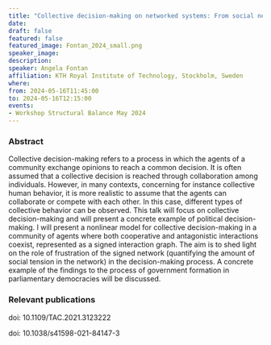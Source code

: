 ```yaml
---
title: "Collective decision-making on networked systems: From social networks to political decision-making"
date:
draft: false
featured: false
featured_image: Fontan_2024_small.png
speaker_image:
description:
speaker: Angela Fontan
affiliation: KTH Royal Institute of Technology, Stockholm, Sweden
where:
from: 2024-05-16T11:45:00
to: 2024-05-16T12:15:00
events:
- Workshop Structural Balance May 2024 
---
```



### Abstract

Collective decision-making refers to a process in which the agents of a community exchange opinions to reach a common decision. It is often assumed that a collective decision is reached through collaboration among individuals. However, in many contexts, concerning for instance collective human behavior, it is more realistic to assume that the agents can collaborate or compete with each other. In this case, different types of collective behavior can be observed. This talk will focus on collective decision-making and will present a concrete example of political decision-making. I will present a nonlinear model for collective decision-making in a community of agents where both cooperative and antagonistic interactions coexist, represented as a signed interaction graph. The aim is to shed light on the role of frustration of the signed network (quantifying the amount of social tension in the network) in the decision-making process. A concrete example of the findings to the process of government formation in parliamentary democracies will be discussed.



### Relevant publications 

doi: 10.1109/TAC.2021.3123222

doi: 10.1038/s41598-021-84147-3 


